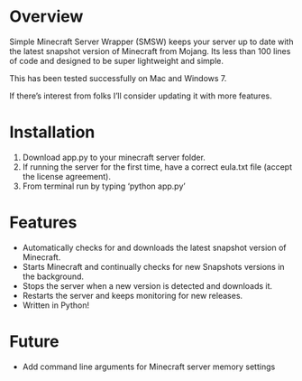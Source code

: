 # Overview

Simple Minecraft Server Wrapper (SMSW) keeps your server up to date with the latest snapshot version of Minecraft from Mojang.  Its less than 100 lines of code and designed to be super lightweight and simple.

This has been tested successfully on Mac and Windows 7.

If there’s interest from folks I’ll consider updating it with more features.

# Installation

1. Download app.py to your minecraft server folder.
2. If running the server for the first time, have a correct eula.txt file (accept the license agreement).
3. From terminal run by typing ‘python app.py’

# Features

- Automatically checks for and downloads the latest snapshot version of Minecraft.
- Starts Minecraft and continually checks for new Snapshots versions in the background.
- Stops the server when a new version is detected and downloads it.
- Restarts the server and keeps monitoring for new releases.
- Written in Python!

# Future

- Add command line arguments for Minecraft server memory settings
